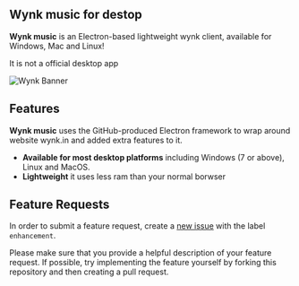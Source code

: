 ## Wynk music for destop


**Wynk music** is an Electron-based lightweight wynk client, available for Windows, Mac and Linux!

It is not a official desktop app

![Wynk Banner](https://uploadon.net/wp-content/uploads/2019/09/Upload-On-Airtel-Wynk-Music-Free-Music-Distribution.png)



## Features

**Wynk music** uses the GitHub-produced Electron framework to wrap around website wynk.in and added extra features to it.

- **Available for most desktop platforms** including Windows (7 or above), Linux and MacOS.
- **Lightweight** it uses less ram than your normal borwser

## Feature Requests

In order to submit a feature request, create a [new issue](https://github.com/jothi-prasath/wynk-music/issues/new) with the label `enhancement`.

Please make sure that you provide a helpful description of your feature request. If possible, try implementing the feature yourself by forking this repository and then creating a pull request.



